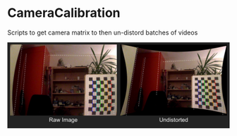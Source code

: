 # CameraCalibration
Scripts to get camera matrix to then un-distord batches of videos 


![picture](Example.png)
